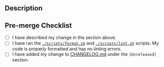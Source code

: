 ## Description

<!-- Please describe your change below this line -->

## Pre-merge Checklist

<!--
Check each box by marking it with an x, like this: "- [x]"

Before creating your pull request, please ensure each item is completed.
-->

- [ ] I have described my change in the section above.
- [ ] I have ran the [`./scripts/format.sh`](https://github.com/stephanlensky/zendriver/blob/main/scripts/format.sh) and [`./scripts/lint.sh`](https://github.com/stephanlensky/zendriver/blob/main/scripts/lint.sh) scripts. My code is properly formatted and has no linting errors.
- [ ] I have added my change to [CHANGELOG.md](https://github.com/stephanlensky/zendriver/blob/main/CHANGELOG.md) under the `[Unreleased]` section.
